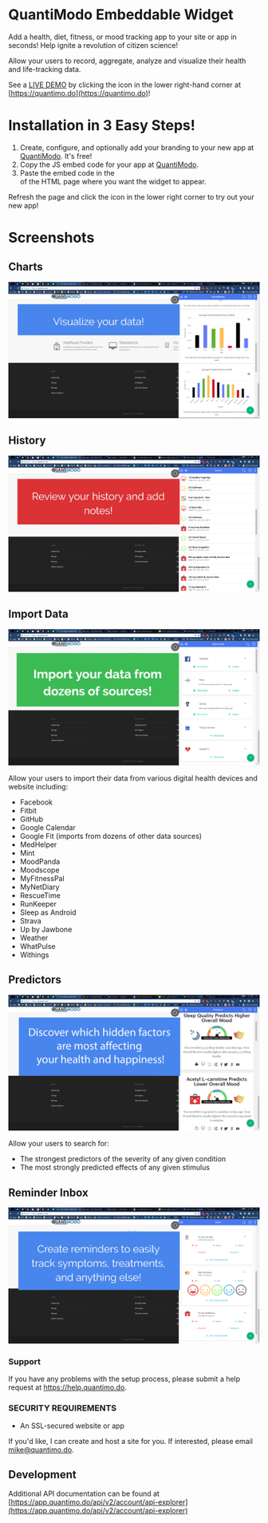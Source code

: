 # QuantiModo Embeddable Widget
Add a health, diet, fitness, or mood tracking app to your site or app in seconds! Help ignite a revolution of citizen science!

Allow your users to record, aggregate, analyze and visualize their health and life-tracking data.

See a [LIVE DEMO](https://quantimo.do) by clicking the icon in the lower right-hand corner at [https://quantimo.do](https://quantimo.do)!

# Installation in 3 Easy Steps!

1. Create, configure, and optionally add your branding to your new app at [QuantiModo](https://app.quantimodo.com/builder).  It's free!
2. Copy the JS embed code for your app at [QuantiModo](https://app.quantimodo.com/builder).
3. Paste the embed code in the <footer> of the HTML page where you want the widget to appear.  

Refresh the page and click the icon in the lower right corner to try out your new app!

# Screenshots

## Charts
![QuantiModo chart](https://raw.githubusercontent.com/Abolitionist-Project/QuantiModo-WordPress-Plugin/develop/assets/screenshot-1.png)

## History
![QuantiModo history](https://raw.githubusercontent.com/Abolitionist-Project/QuantiModo-WordPress-Plugin/develop/assets/screenshot-2.png)

## Import Data
![QuantiModo import](https://raw.githubusercontent.com/Abolitionist-Project/QuantiModo-WordPress-Plugin/develop/assets/screenshot-3.png)

Allow your users to import their data from various digital health devices and website including:
- Facebook
- Fitbit
- GitHub
- Google Calendar
- Google Fit (imports from dozens of other data sources)
- MedHelper
- Mint
- MoodPanda
- Moodscope
- MyFitnessPal
- MyNetDiary
- RescueTime
- RunKeeper
- Sleep as Android
- Strava
- Up by Jawbone
- Weather
- WhatPulse
- Withings

## Predictors
![QuantiModo predictors](https://raw.githubusercontent.com/Abolitionist-Project/QuantiModo-WordPress-Plugin/develop/assets/screenshot-4.png)

Allow your users to search for:
- The strongest predictors of the severity of any given condition
- The most strongly predicted effects of any given stimulus

## Reminder Inbox
![QuantiModo inbox](https://raw.githubusercontent.com/Abolitionist-Project/QuantiModo-WordPress-Plugin/develop/assets/screenshot-5.png)

### Support

If you have any problems with the setup process, please submit a help request at https://help.quantimo.do.

### SECURITY REQUIREMENTS

- An SSL-secured website or app

If you'd like, I can create and host a site for you.  If interested, please email mike@quantimo.do.

## Development
Additional API documentation can be found at [https://app.quantimo.do/api/v2/account/api-explorer](https://app.quantimo.do/api/v2/account/api-explorer)

